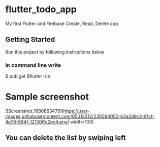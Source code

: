 # flutter_todo_app

My first Flutter and Firebase Create, Read, Delete app

## Getting Started
Run this project by following instructions below
### In command line write
$ pub get 
$flutter run

# Sample screenshot
![Screenshot_1680863479](https://user-images.githubusercontent.com/85013312/230594052-63a2d9c3-91cf-4e78-894f-12130ffd2ec4.png| width=100)
## You can delete the list by swiping left
